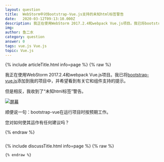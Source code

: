 ```yaml
---
layout: question
title:  WebStorm中对Bootstrap-Vue.js支持的未知html标签警告
date:   2020-03-12T09:13:10.000Z
description: 我正在使用WebStorm 2017.2.4和webpack Vue.js项目。我已将bootstrap-vue.js添加到我的项目中，并希望看到有关它和...
img: 
author: 鱼二水
category: question
answer: 0
tags: vue.js Vue.js
topic: Vue.js
---
```

<div class="article-root">
  <div class="article">
    {% include articleTitle.html info=page %}
    {% raw %}
    <div class="article-content"><p><font style="vertical-align: inherit;"><font style="vertical-align: inherit;">我正在使用WebStorm 2017.2.4和webpack Vue.js项目。</font><font style="vertical-align: inherit;">我已将</font></font><a href="https://bootstrap-vue.js.org" rel="noreferrer"><font style="vertical-align: inherit;"><font style="vertical-align: inherit;">bootstrap-vue.js</font></font></a><font style="vertical-align: inherit;"><font style="vertical-align: inherit;">添加</font><font style="vertical-align: inherit;">到我的项目中，并希望看到有关它和组件支持的提示。</font></font></p>

<p><font style="vertical-align: inherit;"><font style="vertical-align: inherit;">但是相反，我收到了“未知html标签”警告。</font></font></p>

<p><a href="https://www.samyoc.com//uploads/users/12863/images/thumbnails/1584004262887.png" data-src="https://www.samyoc.com//uploads/users/12863/images/1584004262887.png" rel="noreferrer"><img src="https://i.stack.imgur.com/QiXgC.png" alt="屏幕"></a></p>

<p><font style="vertical-align: inherit;"><font style="vertical-align: inherit;">顺便说一句：bootstrap-vue在运行项目时按预期工作。</font></font></p>

<p><font style="vertical-align: inherit;"><font style="vertical-align: inherit;">您对如何使其运作有任何建议吗？</font></font></p></div>
    {% endraw %}
  </div>
  <p style="height: 0;width:0;overflow: hidden;"> 第1194篇《WebStorm中对Bootstrap-Vue.js支持的未知html标签警告》来自Winter(https://github.com/aiyld/aiyld.github.io)的站点</p>
  <div class="discuss-wrapper">
    {% include discussTitle.html info=page %}
    {% raw %}
    
    {% endraw %}
  </div>
<div>
